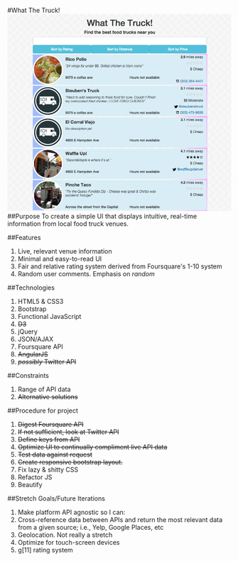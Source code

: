 #What The Truck!
![](img/i1-demo.png)
##Purpose
To create a simple UI that displays intuitive, real-time information from local food truck venues.

##Features
1. Live, relevant venue information
1. Minimal and easy-to-read UI
1. Fair and relative rating system derived from Foursquare's 1-10 system
1. Random user comments. Emphasis on *random*

##Technologies
1. HTML5 & CSS3
1. Bootstrap
1. Functional JavaScript
1. ~~D3~~
1. jQuery
1. JSON/AJAX
1. Foursquare API
1. ~~AngularJS~~
1. ~~*possibly* Twitter API~~

##Constraints
1. Range of API data
1. ~~Alternative solutions~~

##Procedure for project
1. ~~Digest Foursquare API~~
1. ~~If not sufficient, look at Twitter API~~
1. ~~Define keys from API~~
1. ~~Optimize UI to continually compliment live API data~~
1. ~~Test data against request~~
1. ~~Create responsive bootstrap layout.~~
1. Fix lazy & shitty CSS
1. Refactor JS
1. Beautify

##Stretch Goals/Future Iterations
1. Make platform API agnostic so I can:
1. Cross-reference data between APIs and return the most relevant data from a given source; i.e., Yelp, Google Places, etc
1. Geolocation. Not really a stretch
1. Optimize for touch-screen devices
1. g[11] rating system
